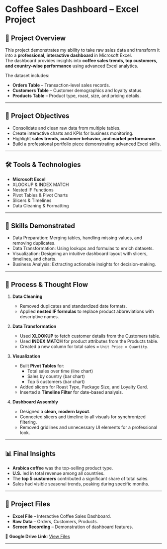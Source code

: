 # Coffee Sales Dashboard – Excel Project

## 📌 Project Overview
This project demonstrates my ability to take raw sales data and transform it into a **professional, interactive dashboard** in Microsoft Excel.  
The dashboard provides insights into **coffee sales trends, top customers, and country-wise performance** using advanced Excel analytics.

The dataset includes:
- **Orders Table** – Transaction-level sales records.
- **Customers Table** – Customer demographics and loyalty status.
- **Products Table** – Product type, roast, size, and pricing details.

---

## 🎯 Project Objectives
- Consolidate and clean raw data from multiple tables.
- Create interactive charts and KPIs for business monitoring.
- Highlight **sales trends, customer behavior, and market performance**.
- Build a professional portfolio piece demonstrating advanced Excel skills.

---

## 🛠 Tools & Technologies
- **Microsoft Excel**
- XLOOKUP & INDEX MATCH
- Nested IF Functions
- Pivot Tables & Pivot Charts
- Slicers & Timelines
- Data Cleaning & Formatting

---

## 🧠 Skills Demonstrated
- Data Preparation: Merging tables, handling missing values, and removing duplicates.
- Data Transformation: Using lookups and formulas to enrich datasets.
- Visualization: Designing an intuitive dashboard layout with slicers, timelines, and charts.
- Business Analysis: Extracting actionable insights for decision-making.

---

## 🔄 Process & Thought Flow
1. **Data Cleaning**
   - Removed duplicates and standardized date formats.
   - Applied **nested IF formulas** to replace product abbreviations with descriptive names.
   
2. **Data Transformation**
   - Used **XLOOKUP** to fetch customer details from the Customers table.
   - Used **INDEX MATCH** for product attributes from the Products table.
   - Created a new column for total sales = `Unit Price × Quantity`.

3. **Visualization**
   - Built **Pivot Tables** for:
     - Total sales over time (line chart)
     - Sales by country (bar chart)
     - Top 5 customers (bar chart)
   - Added slicers for Roast Type, Package Size, and Loyalty Card.
   - Inserted a **Timeline Filter** for date-based analysis.

4. **Dashboard Assembly**
   - Designed a **clean, modern layout**.
   - Connected slicers and timeline to all visuals for synchronized filtering.
   - Removed gridlines and unnecessary UI elements for a professional look.

---

## 📊 Final Insights
- **Arabica coffee** was the top-selling product type.
- **U.S.** led in total revenue among all countries.
- The **top 5 customers** contributed a significant share of total sales.
- Sales had visible seasonal trends, peaking during specific months.

---

## 📂 Project Files
- **Excel File** – Interactive Coffee Sales Dashboard.
- **Raw Data** – Orders, Customers, Products.
- **Screen Recording** – Demonstration of dashboard features.

📎 **Google Drive Link**: [View Files](https://drive.google.com/drive/folders/1Uc05dhWM28KTs7EaNlwXHVUzOsMIGRBN)  

---
